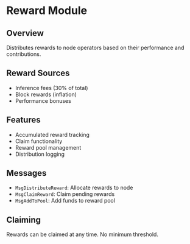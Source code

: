 # Reward Module

## Overview

Distributes rewards to node operators based on their performance and contributions.

## Reward Sources

- Inference fees (30% of total)
- Block rewards (inflation)
- Performance bonuses

## Features

- Accumulated reward tracking
- Claim functionality
- Reward pool management
- Distribution logging

## Messages

- `MsgDistributeReward`: Allocate rewards to node
- `MsgClaimReward`: Claim pending rewards
- `MsgAddToPool`: Add funds to reward pool

## Claiming

Rewards can be claimed at any time. No minimum threshold.
